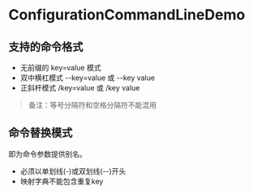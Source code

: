 ﻿# ConfigurationCommandLineDemo

## 支持的命令格式

- 无前缀的 key=value 模式
- 双中横杠模式 --key=value 或 --key value
- 正斜杆模式 /key=value 或 /key value

> 备注：等号分隔符和空格分隔符不能混用

## 命令替换模式

即为命令参数提供别名。

- 必须以单划线(-)或双划线(--)开头
- 映射字典不能包含重复key

